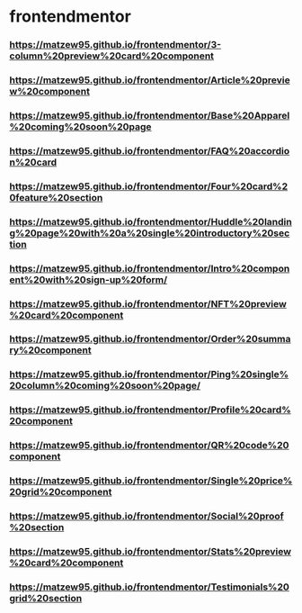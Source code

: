 # frontendmentor

### https://matzew95.github.io/frontendmentor/3-column%20preview%20card%20component

### https://matzew95.github.io/frontendmentor/Article%20preview%20component

### https://matzew95.github.io/frontendmentor/Base%20Apparel%20coming%20soon%20page

### https://matzew95.github.io/frontendmentor/FAQ%20accordion%20card

### https://matzew95.github.io/frontendmentor/Four%20card%20feature%20section

### https://matzew95.github.io/frontendmentor/Huddle%20landing%20page%20with%20a%20single%20introductory%20section

### https://matzew95.github.io/frontendmentor/Intro%20component%20with%20sign-up%20form/

### https://matzew95.github.io/frontendmentor/NFT%20preview%20card%20component

### https://matzew95.github.io/frontendmentor/Order%20summary%20component

### https://matzew95.github.io/frontendmentor/Ping%20single%20column%20coming%20soon%20page/

### https://matzew95.github.io/frontendmentor/Profile%20card%20component

### https://matzew95.github.io/frontendmentor/QR%20code%20component

### https://matzew95.github.io/frontendmentor/Single%20price%20grid%20component

### https://matzew95.github.io/frontendmentor/Social%20proof%20section

### https://matzew95.github.io/frontendmentor/Stats%20preview%20card%20component

### https://matzew95.github.io/frontendmentor/Testimonials%20grid%20section